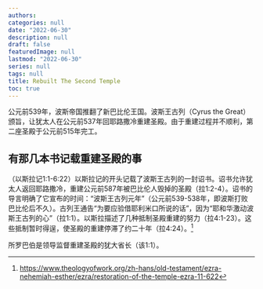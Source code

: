 ```yaml
---
authors:
categories: null
date: "2022-06-30"
description: null
draft: false
featuredImage: null
lastmod: "2022-06-30"
series: null
tags: null
title: Rebuilt The Second Temple
toc: true
---
```


<!--more-->


公元前539年，波斯帝国推翻了新巴比伦王国。波斯王古列（Cyrus the Great）颁旨，让犹太人在公元前537年回耶路撒冷重建圣殿。由于重建过程并不顺利，第二座圣殿于公元前515年完工。

## 有那几本书记载重建圣殿的事

（以斯拉记1:1-6:22）以斯拉记的开头记载了波斯王古列的一封诏书。诏书允许犹太人返回耶路撒冷，重建公元前587年被巴比伦人毁掉的圣殿（拉1:2-4）。诏书的导言明确了它宣布的时间：“波斯王古列元年”（公元前539-538年，即波斯打败巴比伦后不久）。古列王通告“为要应验借耶利米口所说的话”，因为“耶和华激动波斯王古列的心”（拉1:1）。以斯拉描述了几种抵制圣殿重建的努力（拉4:1-23）。这些抵制暂时得逞，使圣殿的重建停滞了约二十年（拉4:24）。[^1]

所罗巴伯是领导监督重建圣殿的犹大省长（该1:1）。

[^1]: https://www.theologyofwork.org/zh-hans/old-testament/ezra-nehemiah-esther/ezra/restoration-of-the-temple-ezra-11-622